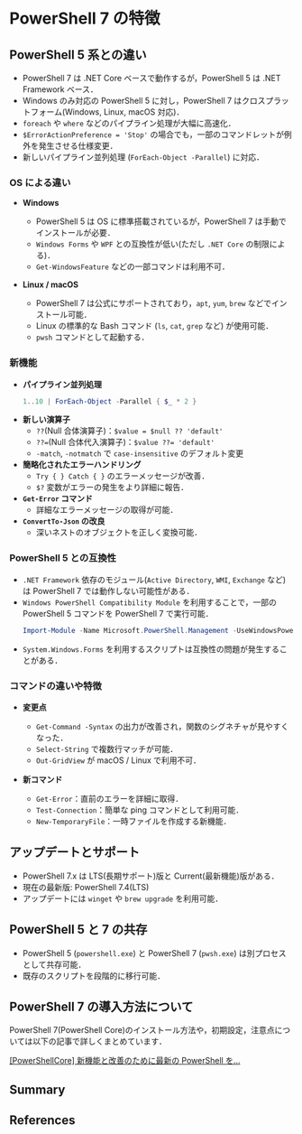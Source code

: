 # PowerShell 7 の特徴

## PowerShell 5 系との違い

- PowerShell 7 は .NET Core ベースで動作するが，PowerShell 5 は .NET Framework ベース．
- Windows のみ対応の PowerShell 5 に対し，PowerShell 7 はクロスプラットフォーム(Windows, Linux, macOS 対応)．
- `foreach` や `where` などのパイプライン処理が大幅に高速化．
- `$ErrorActionPreference = 'Stop'` の場合でも，一部のコマンドレットが例外を発生させる仕様変更．
- 新しいパイプライン並列処理 (`ForEach-Object -Parallel`) に対応．

### OS による違い

- **Windows**
  - PowerShell 5 は OS に標準搭載されているが，PowerShell 7 は手動でインストールが必要．
  - `Windows Forms` や `WPF` との互換性が低い(ただし `.NET Core` の制限による)．
  - `Get-WindowsFeature` などの一部コマンドは利用不可．

- **Linux / macOS**
  - PowerShell 7 は公式にサポートされており，`apt`, `yum`, `brew` などでインストール可能．
  - Linux の標準的な Bash コマンド (`ls`, `cat`, `grep` など) が使用可能．
  - `pwsh` コマンドとして起動する．

### 新機能

- **パイプライン並列処理**
  ```powershell
  1..10 | ForEach-Object -Parallel { $_ * 2 }
  ```
- **新しい演算子**
  - `??`(Null 合体演算子)：`$value = $null ?? 'default'`
  - `??=`(Null 合体代入演算子)：`$value ??= 'default'`
  - `-match`, `-notmatch` で `case-insensitive` のデフォルト変更
- **簡略化されたエラーハンドリング**
  - `Try { } Catch { }` のエラーメッセージが改善．
  - `$?` 変数がエラーの発生をより詳細に報告．
- **`Get-Error` コマンド**
  - 詳細なエラーメッセージの取得が可能．
- **`ConvertTo-Json` の改良**
  - 深いネストのオブジェクトを正しく変換可能．

### PowerShell 5 との互換性

- `.NET Framework` 依存のモジュール(`Active Directory`, `WMI`, `Exchange` など)は PowerShell 7 では動作しない可能性がある．
- `Windows PowerShell Compatibility Module` を利用することで，一部の PowerShell 5 コマンドを PowerShell 7 で実行可能．
  ```powershell
  Import-Module -Name Microsoft.PowerShell.Management -UseWindowsPowerShell
  ```
- `System.Windows.Forms` を利用するスクリプトは互換性の問題が発生することがある．

### コマンドの違いや特徴

- **変更点**
  - `Get-Command -Syntax` の出力が改善され，関数のシグネチャが見やすくなった．
  - `Select-String` で複数行マッチが可能．
  - `Out-GridView` が macOS / Linux で利用不可．

- **新コマンド**
  - `Get-Error`：直前のエラーを詳細に取得．
  - `Test-Connection`：簡単な ping コマンドとして利用可能．
  - `New-TemporaryFile`：一時ファイルを作成する新機能．






## アップデートとサポート
- PowerShell 7.x は LTS(長期サポート)版と Current(最新機能)版がある．
- 現在の最新版: PowerShell 7.4(LTS)
- アップデートには `winget` や `brew upgrade` を利用可能．

## PowerShell 5 と 7 の共存

- PowerShell 5 (`powershell.exe`) と PowerShell 7 (`pwsh.exe`) は別プロセスとして共存可能．
- 既存のスクリプトを段階的に移行可能．





## PowerShell 7 の導入方法について

PowerShell 7(PowerShell Core)のインストール方法や，初期設定，注意点については以下の記事で詳しくまとめています．

[[PowerShellCore] 新機能と改善のために最新の PowerShell を...](https://qiita.com/molecular_pool/items/6287d89d65cf342f8991)




## Summary


## References






